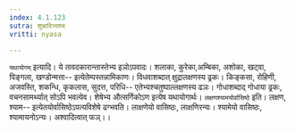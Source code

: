 ```yaml
---
index: 4.1.123
sutra: शुभ्रादिभ्यश्च
vritti: nyasa

---
```

`यथायोगम्` इत्यादि। ये तावदकारान्तास्तेभ्य इञोऽपवादः। शलाका, कुरेका,अम्बिका, अशोका, खट्वा, पिङ्गला, खण्डोन्मत्ता-- इत्येतेम्पस्तन्नामिकाणः। विधवाशब्दात् क्षुद्रालक्षणस्य ढ्रकः। किङ्कसा, रोहिणी, अजवस्ति, शकन्धि, कृकलास, सुदत्त, परिधि-- एतेभ्यश्चतुष्पाल्लक्षणस्य ढञः। गोधाशब्दाद् गोधाया ढ्रकः, वचनसामर्थ्यात् सोऽपि भवत्येव। शेषेभ्य औत्सर्गिकोऽण इत्येष यथायोगार्थः। `लक्षणश्यामयोर्वासिष्ठे` इति। लक्षण, श्याम-- इत्येतयोर्वासिष्ठेऽपत्यविशेषे ढग्भवति। लाक्षणेयो वासिष्ठः, लाक्षणिरन्यः। श्यामेयो वासिष्ठः, श्यामायनोऽन्यः। अश्वादित्वात् फञ्।।